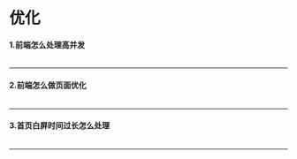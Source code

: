 # 优化
#### 1.前端怎么处理高并发
```js

```
---
#### 2.前端怎么做页面优化
```js

```
---
#### 3.首页白屏时间过长怎么处理
```js

```
---